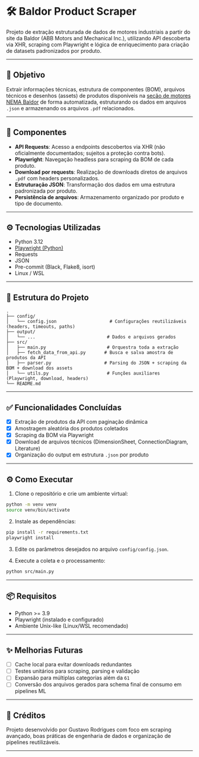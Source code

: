 
# 🛠️ Baldor Product Scraper

Projeto de extração estruturada de dados de motores industriais a partir do site da Baldor (ABB Motors and Mechanical Inc.), utilizando API descoberta via XHR, scraping com Playwright e lógica de enriquecimento para criação de datasets padronizados por produto.

---

## 📌 Objetivo

Extrair informações técnicas, estrutura de componentes (BOM), arquivos técnicos e desenhos (assets) de produtos disponíveis na [seção de motores NEMA Baldor](https://www.baldor.com/catalog) de forma automatizada, estruturando os dados em arquivos `.json` e armazenando os arquivos `.pdf` relacionados.

---

## 🧩 Componentes

- **API Requests**: Acesso a endpoints descobertos via XHR (não oficialmente documentados; sujeitos a proteção contra bots).
- **Playwright**: Navegação headless para scraping da BOM de cada produto.
- **Download por requests**: Realização de downloads diretos de arquivos `.pdf` com headers personalizados.
- **Estruturação JSON**: Transformação dos dados em uma estrutura padronizada por produto.
- **Persistência de arquivos**: Armazenamento organizado por produto e tipo de documento.

---

## ⚙️ Tecnologias Utilizadas

- Python 3.12
- [Playwright (Python)](https://playwright.dev/python/)
- Requests
- JSON
- Pre-commit (Black, Flake8, isort)
- Linux / WSL

---

## 📁 Estrutura do Projeto

```
.
├── config/
│   └── config.json                    # Configurações reutilizáveis (headers, timeouts, paths)
├── output/
│   └── ...                           # Dados e arquivos gerados
├── src/
│   ├── main.py                       # Orquestra toda a extração
│   ├── fetch_data_from_api.py       # Busca e salva amostra de produtos da API
│   ├── parser.py                    # Parsing do JSON + scraping da BOM + download dos assets
│   └── utils.py                      # Funções auxiliares (Playwright, download, headers)
└── README.md
```

---

## ✅ Funcionalidades Concluídas

- [x] Extração de produtos da API com paginação dinâmica
- [x] Amostragem aleatória dos produtos coletados
- [x] Scraping da BOM via Playwright
- [x] Download de arquivos técnicos (DimensionSheet, ConnectionDiagram, Literature)
- [x] Organização do output em estrutura `.json` por produto

---


## ⚙️ Como Executar

1. Clone o repositório e crie um ambiente virtual:

```bash
python -m venv venv
source venv/bin/activate
```

2. Instale as dependências:

```bash
pip install -r requirements.txt
playwright install
```

3. Edite os parâmetros desejados no arquivo `config/config.json`.

4. Execute a coleta e o processamento:

```bash
python src/main.py
```

---

## 📦 Requisitos

- Python >= 3.9
- Playwright (instalado e configurado)
- Ambiente Unix-like (Linux/WSL recomendado)

---

## ✨ Melhorias Futuras

- [ ] Cache local para evitar downloads redundantes
- [ ] Testes unitários para scraping, parsing e validação
- [ ] Expansão para múltiplas categorias além da `61`
- [ ] Conversão dos arquivos gerados para schema final de consumo em pipelines ML

---

## 🙌 Créditos

Projeto desenvolvido por Gustavo Rodrigues com foco em scraping avançado, boas práticas de engenharia de dados e organização de pipelines reutilizáveis.

---
